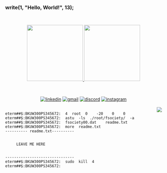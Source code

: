 ### write(1, "Hello, World!", 13);

##

<div align="center"><br>
	<a href="https://github.com/araggohnxd">
		<img height="180em" src="https://github-readme-stats.vercel.app/api?username=araggohnxd&count_private=true&show_icons=true&theme=jolly&bg_color=10,291B3E,8A2BE2">
		<img height="180em" src="https://github-readme-stats.vercel.app/api/top-langs/?username=araggohnxd&layout=compact&theme=jolly&bg_color=100,8A2BE2,291B3E">
	</a>
</div>

##

<div align="center"><br>
	<a href="https://www.linkedin.com/in/moliveirac/" target="_blank"><img alt="linkedin" src="https://img.shields.io/badge//-moliveirac-8A2BE2?labelColor=291B3E&style=for-the-badge&logo=linkedin&logoColor=8A2BE2"></a>
	<a href="mailto:moliveiracdev@gmail.com" target="_blank"><img alt="gmail" src="https://img.shields.io/badge/moliveiracdev-@gmail.com-8A2BE2?labelColor=291B3E&style=for-the-badge&logo=gmail&logoColor=8A2BE2"></a>
	<a href="https://discord.com/users/207233878283386884" target="_blank"><img alt="discord" src="https://img.shields.io/badge/araggohnxd-%236833-8A2BE2?labelColor=291B3E&style=for-the-badge&logo=discord&logoColor=8A2BE2"></a>
	<a href="https://www.instagram.com/araggohnxd/" target="_blank"><img alt="instagram" src="https://img.shields.io/badge//-araggohnxd-8A2BE2?labelColor=291B3E&style=for-the-badge&logo=instagram&logoColor=8A2BE2"></a><br><br>
	<img align="right" src="https://c.tenor.com/FlaH_2dqliYAAAAC/udyr-sasuke.gif">
</div>
		
```
eterm##$:BKUW300PS345672:  4  root  0    -20    0    0
eterm##$:BKUW300PS345672:  astu  -ls  ./root/fsociety/  -a
eterm##$:BKUW300PS345672:  fsociety00.dat    readme.txt
eterm##$:BKUW300PS345672:  more  readme.txt
---------- readme.txt----------


	 LEAVE ME HERE


-------------------------------
eterm##$:BKUW300PS345672:  sudo  kill  4
eterm##$:BKUW300PS345672:  
```
